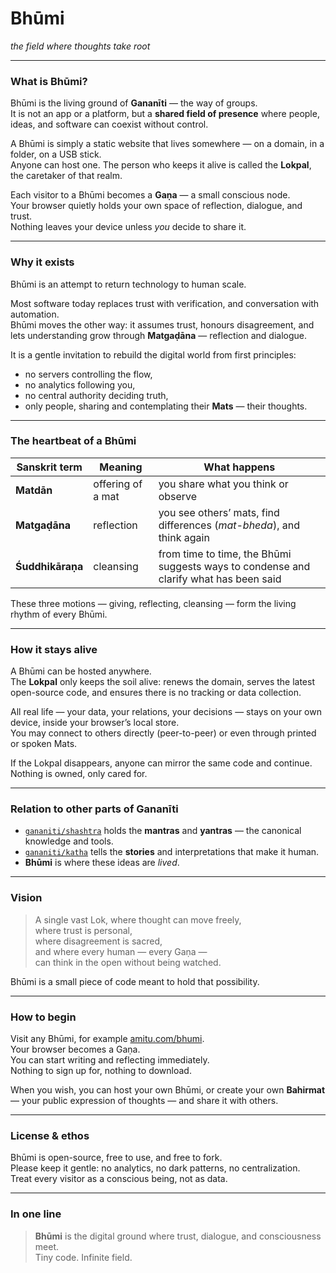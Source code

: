 # Bhūmi  

*the field where thoughts take root*

---

### What is Bhūmi?

Bhūmi is the living ground of **Gananīti** — the way of groups.  
It is not an app or a platform, but a **shared field of presence** where people, ideas, and software can coexist without control.

A Bhūmi is simply a static website that lives somewhere — on a domain, in a folder, on a USB stick.  
Anyone can host one. The person who keeps it alive is called the **Lokpal**, the caretaker of that realm.

Each visitor to a Bhūmi becomes a **Gaṇa** — a small conscious node.  
Your browser quietly holds your own space of reflection, dialogue, and trust.  
Nothing leaves your device unless *you* decide to share it.

---

### Why it exists

Bhūmi is an attempt to return technology to human scale.

Most software today replaces trust with verification, and conversation with automation.  
Bhūmi moves the other way: it assumes trust, honours disagreement, and lets understanding grow through **Matgaḍāna** — reflection and dialogue.

It is a gentle invitation to rebuild the digital world from first principles:
- no servers controlling the flow,
- no analytics following you,
- no central authority deciding truth,
- only people, sharing and contemplating their **Mats** — their thoughts.

---

### The heartbeat of a Bhūmi

| Sanskrit term | Meaning | What happens |
|---------------|----------|---------------|
| **Matdān** | offering of a mat | you share what you think or observe |
| **Matgaḍāna** | reflection | you see others’ mats, find differences (*mat-bheda*), and think again |
| **Śuddhikāraṇa** | cleansing | from time to time, the Bhūmi suggests ways to condense and clarify what has been said |

These three motions — giving, reflecting, cleansing — form the living rhythm of every Bhūmi.

---

### How it stays alive

A Bhūmi can be hosted anywhere.  
The **Lokpal** only keeps the soil alive: renews the domain, serves the latest open-source code, and ensures there is no tracking or data collection.

All real life — your data, your relations, your decisions — stays on your own device, inside your browser’s local store.  
You may connect to others directly (peer-to-peer) or even through printed or spoken Mats.

If the Lokpal disappears, anyone can mirror the same code and continue.  
Nothing is owned, only cared for.

---

### Relation to other parts of Gananīti

- [`gananiti/shashtra`](https://github.com/gananiti/shashtra) holds the **mantras** and **yantras** — the canonical knowledge and tools.  
- [`gananiti/katha`](https://github.com/gananiti/katha) tells the **stories** and interpretations that make it human.  
- **Bhūmi** is where these ideas are *lived*.

---

### Vision

> A single vast Lok, where thought can move freely,  
> where trust is personal,  
> where disagreement is sacred,  
> and where every human — every Gaṇa —  
> can think in the open without being watched.

Bhūmi is a small piece of code meant to hold that possibility.

---

### How to begin

Visit any Bhūmi, for example [amitu.com/bhumi](https://amitu.com/bhumi).  
Your browser becomes a Gaṇa.  
You can start writing and reflecting immediately.  
Nothing to sign up for, nothing to download.

When you wish, you can host your own Bhūmi, or create your own **Bahirmat** — your public expression of thoughts — and share it with others.

---

### License & ethos

Bhūmi is open-source, free to use, and free to fork.  
Please keep it gentle: no analytics, no dark patterns, no centralization.  
Treat every visitor as a conscious being, not as data.

---

### In one line

> **Bhūmi** is the digital ground where trust, dialogue, and consciousness meet.  
> Tiny code. Infinite field.
